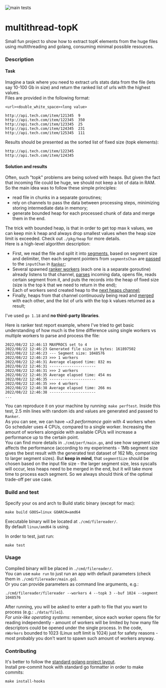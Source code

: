 ![main tests](https://github.com/gasparian/multithread-topK/actions/workflows/test.yml/badge.svg?branch=main)  

# multithread-topK
Small fun project to show how to extract topK elements from the huge files using multithreading and golang, consuming minimal possible resources.  

### Description  
#### Task
Imagine a task where you need to extract urls stats data from the file (lets say 10-100 Gb in size) and return the ranked list of urls with the highest values.  
Files are provided in the following format:  
```
<url><double_white_space><long value>

http://api.tech.com/item/121345  9
http://api.tech.com/item/122345  350
http://api.tech.com/item/123345  25
http://api.tech.com/item/124345  231
http://api.tech.com/item/125345  111
```  
Results should be presented as the sorted list of fixed size (topk elements):  
```
http://api.tech.com/item/122345
http://api.tech.com/item/124345
```  

#### Solution and results  
Often, such "topk" problems are being solved with heaps. But given the fact that incoming file could be huge, we should not keep a lot of data in RAM. So the main idea was to follow these simple principles:  
 - read file in chunks in a separate goroutines;  
 - rely on channels to pass the data between processing steps, minimizing storing intermediate data in memory;  
 - generate bounded heap for each processed chunk of data and merge them in the end.  

The trick with bounded heap, is that in order to get top max k values, we can keep min k heap and always drop smallest values when the heap size limit is exceeded. Check out `./pkg/heap` for more details.  
Here is a high-level algorithm description:  
 - First, we read the file and split it into [segments](https://github.com/gasparian/multithread-topK/blob/main/internal/io/io.go#L48), based on segment size and delimiter, then each segment pointers from `segmentsChan` are [passed](https://github.com/gasparian/multithread-topK/blob/main/internal/ranker/ranker.go#L181) to the `inputChan` in [`Ranker`](https://github.com/gasparian/multithread-topK/blob/main/internal/ranker/ranker.go#L37);  
 - Several spawned [ranker workers](https://github.com/gasparian/multithread-topK/blob/main/internal/ranker/ranker.go#L75) (each one is a separate goroutine) already listens to that channel, [parses](https://github.com/gasparian/multithread-topK/blob/main/internal/ranker/ranker.go#L43) incoming data, opens file, reads certain segment from it, and puts the records into the heap of fixed size (size is the top k that we need to return in the end);  
 - Each of workers send created heap to the [next heaps channel](https://github.com/gasparian/multithread-topK/blob/main/internal/ranker/ranker.go#L82);  
 - Finally, heaps from that channel continuously being read and [merged](https://github.com/gasparian/multithread-topK/blob/main/internal/ranker/ranker.go#L135) with each other, and the list of urls with the top k values returned as a result;  

I've used `go 1.18` and **no third-party libraries**.  
 
Here is ranker test report example, where I've tried to get basic understanding of how much is the time difference using single workers vs multiple workers to parse and process the file:  
```
2022/08/22 12:46:13 MAXPROCS set to 4
2022/08/22 12:46:23 Generated file size in bytes: 161897502
2022/08/22 12:46:23 --- Segment size: 1048576
2022/08/22 12:46:23 >>> 1 workers 
2022/08/22 12:46:31 Average elapsed time: 832 ms
2022/08/22 12:46:31 ---------------------
2022/08/22 12:46:31 >>> 2 workers 
2022/08/22 12:46:35 Average elapsed time: 454 ms
2022/08/22 12:46:35 ---------------------
2022/08/22 12:46:35 >>> 4 workers 
2022/08/22 12:46:38 Average elapsed time: 266 ms
2022/08/22 12:46:38 ---------------------
...
```  
You can reproduce it on your machine by running: `make perftest`. Inside this test, 2.5 mln lines with random ids and values are generated and passed to `Ranker`.  
As you can see, we can have *~x3 performance gain* with 4 workers when Go scheduler uses 4 CPUs, compared to a single worker. Increasing the amount of workers alongside with available CPUs will increase a performance up to the certain point.  
You can find more details in `./cmd/perf/main.go`, and see how segment size affects the performance (according to my experiments - 1Mb segment size gives the best result with the generated test dataset of 162 Mb, comparing to larger segment sizes). But **keep in mind**, that `segmentSize` should be chosen based on the input file size - the larger segment size, less syscalls will occur, less heaps need to be merged in the end, but it will take more time to process each segment. So we always should think of the optimal trade-off per use case.  

### Build and test  

Specify your os and arch to Build static binary (except for mac):  

```
make build GOOS=linux GOARCH=amd64
```  
Executable binary will be located at `./cmd/filereader/`.  
By default `linux/amd64` is using.  

In order to test, just run:  
```
make test
```  

###  Usage  
Compiled binary will be placed in `./cmd/filereader/`.  
You can use `make run` to just run an app with default parameters (check them in `./cmd/filereader/main.go`).  
Or you can provide parameters as command line arguments, e.g.:  
```
./cmd/filereader/filereader --workers 4 --topk 3 --buf 1024 --segment 1048576
```  
After running, you will be asked to enter a path to file that you want to process (e.g.: `./data/file1`).  
*For unix-like operating systems*: remember, since each worker opens file for reading independently - amount of workers will be limited by how many file descriptors could be opened under the single process. In the code, `nWorkers` bounded to 1023 (Linux soft limit is 1024) just for safety reasons - most probably you don't want to spawn such amount of workers anyway.  

### Contributing  
It's better to follow the [standard golang project layout](https://github.com/golang-standards/project-layout).  
Install pre-commit hook with standard go formatter in order to make commits:  
```
make install-hooks
```  
